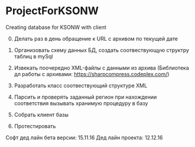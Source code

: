 # ProjectForKSONW
Creating database for KSONW with client

0.	Делать раз в день обращение к URL с архивом по текущей дате

1.	Организовать схему данных БД, создать соотвествующую структру таблиц в mySql

2.	Извекать поочередно XML-файлы с данными из архива
(Библиотека дл работы с архивами: https://sharpcompress.codeplex.com/)

3.	Разработать класс соотвествующий структуре XML

4.	Парсить и проверять заданный регион при нахождении соответствия вызывать хранимую процедуру в базу

5.	Собрать клиент базы

6.	Протестировать

Софт дед лайн бета версии: 15.11.16
Дед лайн проекта: 12.12.16

